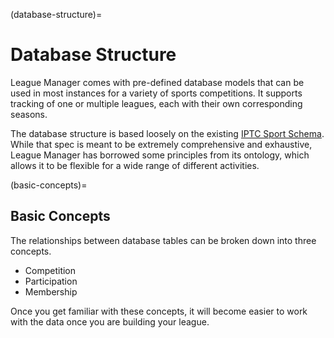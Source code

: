 (database-structure)=
# Database Structure

League Manager comes with pre-defined database models that can be used in most instances for a variety of sports competitions. It supports tracking of one or multiple leagues, each with their own corresponding seasons. 

The database structure is based loosely on the existing [IPTC Sport Schema](https://sportschema.org). While that spec is meant to be extremely comprehensive and exhaustive, League Manager has borrowed some principles from its ontology, which allows it to be flexible for a wide range of different activities.

(basic-concepts)=
## Basic Concepts

The relationships between database tables can be broken down into three concepts.

- Competition
- Participation
- Membership

Once you get familiar with these concepts, it will become easier to work with the data once you are building your league.
